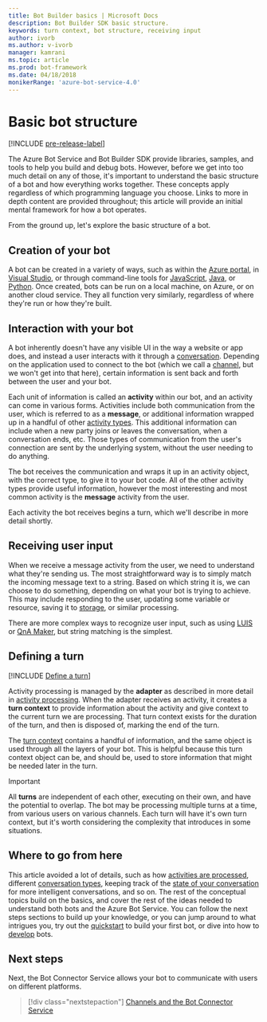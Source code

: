 ```yaml
---
title: Bot Builder basics | Microsoft Docs
description: Bot Builder SDK basic structure.
keywords: turn context, bot structure, receiving input
author: ivorb
ms.author: v-ivorb
manager: kamrani
ms.topic: article
ms.prod: bot-framework
ms.date: 04/18/2018
monikerRange: 'azure-bot-service-4.0'
---
```


# Basic bot structure

[!INCLUDE [pre-release-label](~/includes/pre-release-label.md)]

The Azure Bot Service and Bot Builder SDK provide libraries, samples, and tools to help you build and debug bots. However, before we get into too much detail on any of those, it's important to understand the basic structure of a bot and how everything works together. These concepts apply regardless of which programming language you choose. Links to more in depth content are provided throughout; this article will provide an initial mental framework for how a bot operates.

From the ground up, let's explore the basic structure of a bot.

## Creation of your bot

A bot can be created in a variety of ways, such as within the [Azure portal](~/bot-service-quickstart.md), in [Visual Studio](~/dotnet/bot-builder-dotnet-sdk-quickstart.md), or through command-line tools for [JavaScript](~/javascript/bot-builder-javascript-quickstart.md), [Java](~/java/bot-builder-java-quickstart.md), or [Python](~/python/bot-builder-python-quickstart.md). Once created, bots can be run on a local machine, on Azure, or on another cloud service. They all function very similarly, regardless of where they're run or how they're built.

## Interaction with your bot

A bot inherently doesn't have any visible UI in the way a website or app does, and instead a user interacts with it through a [conversation](~/v4sdk/bot-concepts.md#activities-and-conversations). Depending on the application used to connect to the bot (which we call a [channel](~/v4sdk/bot-concepts.md), but we won't get into that here), certain information is sent back and forth between the user and your bot.

Each unit of information is called an **activity** within our bot, and an activity can come in various forms. Activities include both communication from the user, which is referred to as a **message**, or additional information wrapped up in a handful of other [activity types](~/bot-service-activities-entities.md). This additional information can include when a new party joins or leaves the conversation, when a conversation ends, etc. Those types of communication from the user's connection are sent by the underlying system, without the user needing to do anything.

The bot receives the communication and wraps it up in an activity object, with the correct type, to give it to your bot code. All of the other activity types provide useful information, however the most interesting and most common activity is the **message** activity from the user.

Each activity the bot receives begins a turn, which we'll describe in more detail shortly.

## Receiving user input

When we receive a message activity from the user, we need to understand what they're sending us. The most straightforward way is to simply match the incoming message text to a string. Based on which string it is, we can choose to do something, depending on what your bot is trying to achieve. This may include responding to the user, updating some variable or resource, saving it to [storage](~/v4sdk/bot-builder-storage-concept.md), or similar processing.

There are more complex ways to recognize user input, such as using [LUIS](~/v4sdk/bot-builder-concept-luis.md) or [QnA Maker](~/v4sdk/bot-builder-howto-qna.md), but string matching is the simplest.

## Defining a turn

[!INCLUDE [Define a turn](~/includes/snippet-definition-turn.md)]

Activity processing is managed by the **adapter** as described in more detail in [activity processing](~/v4sdk/bot-builder-concept-activity-processing.md). When the adapter receives an activity, it creates a **turn context** to provide information about the activity and give context to the current turn we are processing. That turn context exists for the duration of the turn, and then is disposed of, marking the end of the turn.

The [turn context](~/v4sdk/bot-builder-concept-activity-processing.md#turn-context) contains a handful of information, and the same object is used through all the layers of your bot. This is helpful because this turn context object can be, and should be, used to store information that might be needed later in the turn.

> [!IMPORTANT]
> All **turns** are independent of each other, executing on their own, and have the potential to overlap. The bot may be processing multiple turns at a time, from various users on various channels. Each turn will have it's own turn context, but it's worth considering the complexity that introduces in some situations.

## Where to go from here

This article avoided a lot of details, such as how [activities are processed](~/v4sdk/bot-builder-concept-activity-processing.md), different [conversation types](~/v4sdk/bot-builder-conversations.md), keeping track of the [state of your conversation](~/v4sdk/bot-builder-storage-concept.md) for more intelligent conversations, and so on. The rest of the conceptual topics build on the basics, and cover the rest of the ideas needed to understand both bots and the Azure Bot Service. You can follow the next steps sections to build up your knowledge, or you can jump around to what intrigues you, try out the [quickstart](~/bot-service-quickstart.md) to build your first bot, or dive into how to [develop](~/v4sdk/bot-builder-howto-send-messages.md) bots.

## Next steps

Next, the Bot Connector Service allows your bot to communicate with users on different platforms.

> [!div class="nextstepaction"]
> [Channels and the Bot Connector Service](~/v4sdk/bot-concepts.md)
